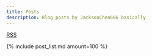 ```yaml
---
title: Posts
description: Blog posts by JacksonChen666 basically
---
```

[RSS](/feed.xml)

{% include post_list.md amount=100 %}